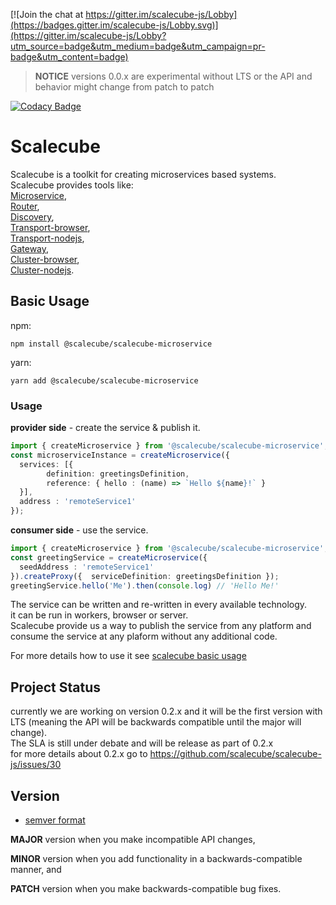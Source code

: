 [![Join the chat at https://gitter.im/scalecube-js/Lobby](https://badges.gitter.im/scalecube-js/Lobby.svg)](https://gitter.im/scalecube-js/Lobby?utm_source=badge&utm_medium=badge&utm_campaign=pr-badge&utm_content=badge)

> **NOTICE** versions 0.0.x are experimental without LTS or the API and behavior might change from patch to patch

[![Codacy Badge](https://api.codacy.com/project/badge/Grade/39bc4219854c4de09abf28a920a474ad)](https://www.codacy.com/app/ido/scalecube-js?utm_source=github.com&utm_medium=referral&utm_content=scalecube/scalecube-js&utm_campaign=Badge_Grade)

# Scalecube

Scalecube is a toolkit for creating microservices based systems.  
Scalecube provides tools like:  
[Microservice](packages/scalecube-microservice/README.md),  
[Router](packages/routers/README.md),  
[Discovery](packages/scalecube-discovery/README.md),  
[Transport-browser](packages/transport-browser/README.md),  
[Transport-nodejs](packages/transport-nodejs/README.md),  
[Gateway](packages/rsocket-ws-gateway/README.md),  
[Cluster-browser](packages/cluster-browser/README.md),  
[Cluster-nodejs](packages/cluster-nodejs/README.md).

## Basic Usage

npm:

```text
npm install @scalecube/scalecube-microservice
```

yarn:

```text
yarn add @scalecube/scalecube-microservice
```

### Usage

**provider side** - create the service & publish it.

```typescript
import { createMicroservice } from '@scalecube/scalecube-microservice';
const microserviceInstance = createMicroservice({
  services: [{
        definition: greetingsDefinition,
        reference: { hello : (name) => `Hello ${name}!` }
  }],
  address : 'remoteService1'
});
```

**consumer side** - use the service.

```typescript
import { createMicroservice } from '@scalecube/scalecube-microservice';
const greetingService = createMicroservice({
  seedAddress : 'remoteService1'
}).createProxy({  serviceDefinition: greetingsDefinition });
greetingService.hello('Me').then(console.log) // 'Hello Me!'
```

The service can be written and re-written in every available technology.  
it can be run in workers, browser or server.  
Scalecube provide us a way to publish the service from any platform and consume the service at any plaform without any additional code.

For more details how to use it see [scalecube basic usage](packages/scalecube-microservice/README.md)

## Project Status

currently we are working on version 0.2.x
and it will be the first version with LTS (meaning the API will be backwards compatible until the major will change).  
The SLA is still under debate and will be release as part of 0.2.x  
for more details about 0.2.x go to <https://github.com/scalecube/scalecube-js/issues/30>

## Version

-   [semver format](http://semver.org/)

**MAJOR** version when you make incompatible API changes,

**MINOR** version when you add functionality in a backwards-compatible manner, and

**PATCH** version when you make backwards-compatible bug fixes.

<!--

Working with microservices allow you:
- **Scale-up** 
  - Scale develop capacity as your team grow.
- **Technology agnostic**
  - Avoiding tight-coupling between service implementation and technology.
 
With Scalecube it is also possible to create monolith,
and change to microservice architecture when you are ready to scale.




## Problems microservice solves:

- Have you ever wanted to replace only part of your code as technology progress?
- Have you ever had to develop the same (or similar) logic multiple times?
- Have you ever had hard integration process between different teams?

#### Solve integration problem
Develop capacity scale as your team grows,

but the integration between features/ change requests/ etc.. become harder.

Scalecube approach for solving this problem:
- define API for a service.
- service must implement the given API.

After service is defined, it is possible for the service provider and the service consumer to work independently.

- once the service is production-ready the consumer doesn't need to have any integration phase. 

#### Solve technology block
Changing technology is never easy but almost always necessary.

It is common that js libraries developed/changed over time.

working with micro-services you will be able to replace/update small part of your code.

with Scalecube you will be able to take it one step further.

it will be possible to change the service between backEnd technology and frontEnd technology.
-->
